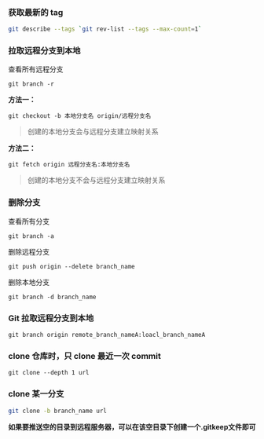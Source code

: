 ### 获取最新的 tag

``` sh
git describe --tags `git rev-list --tags --max-count=1`
```

### 拉取远程分支到本地

查看所有远程分支

``` shell
git branch -r
```

**方法一：**

``` shell
git checkout -b 本地分支名 origin/远程分支名
```

> 创建的本地分支会与远程分支建立映射关系

**方法二：**


``` shell
git fetch origin 远程分支名:本地分支名
```

> 创建的本地分支不会与远程分支建立映射关系

### 删除分支

查看所有分支

``` shell
git branch -a
```

删除远程分支

``` shell
git push origin --delete branch_name
```

删除本地分支

``` shell
git branch -d branch_name
```

### Git 拉取远程分支到本地

``` shell
git branch origin remote_branch_nameA:loacl_branch_nameA
```

### clone 仓库时，只 clone 最近一次 commit

``` shell
git clone --depth 1 url
```

### clone 某一分支

``` sh
git clone -b branch_name url
```

**如果要推送空的目录到远程服务器，可以在该空目录下创建一个.gitkeep文件即可**